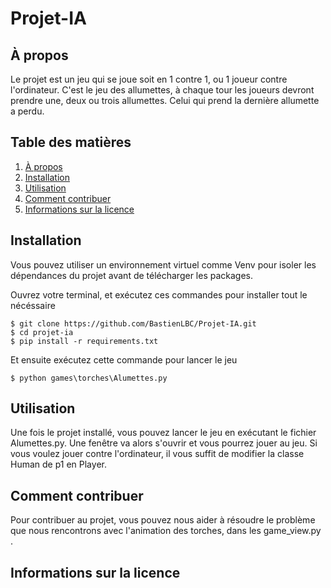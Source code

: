 # Projet-IA

## À propos

Le projet est un jeu qui se joue soit en 1 contre 1, ou 1 joueur contre l'ordinateur. C'est le jeu des allumettes, à chaque tour les joueurs devront prendre une, deux ou trois allumettes. Celui qui prend la dernière allumette a perdu. 

## Table des matières

1. [À propos](#à-propos)
2. [Installation](#installation)
3. [Utilisation](#utilisation)
4. [Comment contribuer](#comment-contribuer)
5. [Informations sur la licence](#informations-sur-la-licence)

## Installation  
Vous pouvez utiliser un environnement virtuel comme Venv pour isoler les dépendances du projet avant de télécharger les packages. 

Ouvrez votre terminal, et exécutez ces commandes pour installer tout le nécéssaire
```
$ git clone https://github.com/BastienLBC/Projet-IA.git
$ cd projet-ia
$ pip install -r requirements.txt
```
Et ensuite exécutez cette commande pour lancer le jeu
```
$ python games\torches\Alumettes.py
```
## Utilisation 
Une fois le projet installé, vous pouvez lancer le jeu en exécutant le fichier Alumettes.py. Une fenêtre va alors s'ouvrir et vous pourrez jouer au jeu. Si vous voulez jouer contre l'ordinateur, il vous suffit de modifier la classe Human de p1 en Player.

## Comment contribuer 
Pour contribuer au projet, vous pouvez nous aider à résoudre le problème que nous rencontrons avec l'animation des torches, dans les game_view.py .

## Informations sur la licence
